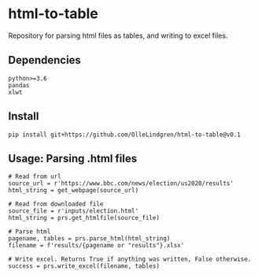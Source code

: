 # html-to-table
Repository for parsing html files as tables, and writing to excel files.

## Dependencies
```
python>=3.6
pandas
xlwt
```

## Install
`pip install git+https://github.com/OlleLindgren/html-to-table@v0.1`

## Usage: Parsing .html files

```
# Read from url
source_url = r'https://www.bbc.com/news/election/us2020/results'
html_string = get_webpage(source_url)

# Read from downloaded file
source_file = r'inputs/election.html'
html_string = prs.get_htmlfile(source_file)

# Parse html
pagename, tables = prs.parse_html(html_string)
filename = f'results/{pagename or "results"}.xlsx'

# Write excel. Returns True if anything was written, False otherwise.
success = prs.write_excel(filename, tables)
```
